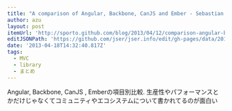 ```yaml
---
title: "A comparison of Angular, Backbone, CanJS and Ember - Sebastian's Blog"
author: azu
layout: post
itemUrl: 'http://sporto.github.com/blog/2013/04/12/comparison-angular-backbone-can-ember/'
editJSONPath: 'https://github.com/jser/jser.info/edit/gh-pages/data/2013/04/index.json'
date: '2013-04-18T14:32:40.817Z'
tags:
  - MVC
  - library
  - まとめ
---
```

Angular, Backbone, CanJS , Emberの項目別比較.
生産性やパフォーマンスとかだけじゃなくてコミュニティやエコシステムについて書かれてるのが面白い

